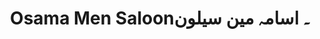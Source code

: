 ---
title: "Osama Men Saloon۔ اسامہ مین سیلون"
url: /karachi/osama-men-saloon-smh-myn-sylwn/
shop: hairdresser
---